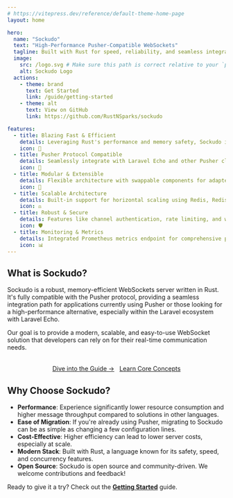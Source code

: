 ```yaml
---
# https://vitepress.dev/reference/default-theme-home-page
layout: home

hero:
  name: "Sockudo"
  text: "High-Performance Pusher-Compatible WebSockets"
  tagline: Built with Rust for speed, reliability, and seamless integration with your existing applications.
  image:
    src: /logo.svg # Make sure this path is correct relative to your `public` directory
    alt: Sockudo Logo
  actions:
    - theme: brand
      text: Get Started
      link: /guide/getting-started
    - theme: alt
      text: View on GitHub
      link: https://github.com/RustNSparks/sockudo

features:
  - title: Blazing Fast & Efficient
    details: Leveraging Rust's performance and memory safety, Sockudo is designed for high-throughput and low-latency real-time communication.
    icon: 🚀
  - title: Pusher Protocol Compatible
    details: Seamlessly integrate with Laravel Echo and other Pusher client libraries. Drop-in replacement for existing Pusher setups.
    icon: 🔌
  - title: Modular & Extensible
    details: Flexible architecture with swappable components for adapters (Redis, NATS, Local), app management (Memory, MySQL, DynamoDB), and caching.
    icon: 🧱
  - title: Scalable Architecture
    details: Built-in support for horizontal scaling using Redis, Redis Cluster, or NATS adapters to handle growing user loads.
    icon: ⚖️
  - title: Robust & Secure
    details: Features like channel authentication, rate limiting, and webhook integrations to build secure and reliable real-time applications.
    icon: 🛡️
  - title: Monitoring & Metrics
    details: Integrated Prometheus metrics endpoint for comprehensive performance monitoring and operational insights.
    icon: 📊
---
```


## What is Sockudo?

Sockudo is a robust, memory-efficient WebSockets server written in Rust. It's fully compatible with the Pusher protocol, providing a seamless integration path for applications currently using Pusher or those looking for a high-performance alternative, especially within the Laravel ecosystem with Laravel Echo.

Our goal is to provide a modern, scalable, and easy-to-use WebSocket solution that developers can rely on for their real-time communication needs.

<div style="margin-top: 2rem; text-align: center;">
  <a href="/guide/getting-started" class="VPButton brand" style="margin-right: 0.5rem;">Dive into the Guide &rarr;</a>
  <a href="/concepts/architecture" class="VPButton alt">Learn Core Concepts</a>
</div>

## Why Choose Sockudo?

* **Performance**: Experience significantly lower resource consumption and higher message throughput compared to solutions in other languages.
* **Ease of Migration**: If you're already using Pusher, migrating to Sockudo can be as simple as changing a few configuration lines.
* **Cost-Effective**: Higher efficiency can lead to lower server costs, especially at scale.
* **Modern Stack**: Built with Rust, a language known for its safety, speed, and concurrency features.
* **Open Source**: Sockudo is open source and community-driven. We welcome contributions and feedback!

Ready to give it a try? Check out the [**Getting Started**](/guide/getting-started) guide.
